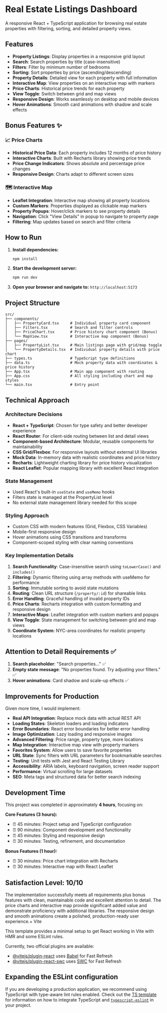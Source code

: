 # Real Estate Listings Dashboard

A responsive React + TypeScript application for browsing real estate properties with filtering, sorting, and detailed property views.

## Features

- **Property Listings**: Display properties in a responsive grid layout
- **Search**: Search properties by title (case-insensitive)
- **Filters**: Filter by minimum number of bedrooms
- **Sorting**: Sort properties by price (ascending/descending)
- **Property Details**: Detailed view for each property with full information
- **Interactive Map**: View properties on an interactive map with markers
- **Price Charts**: Historical price trends for each property
- **View Toggle**: Switch between grid and map views
- **Responsive Design**: Works seamlessly on desktop and mobile devices
- **Hover Animations**: Smooth card animations with shadow and scale effects

## Bonus Features ✨

### 📈 Price Charts
- **Historical Price Data**: Each property includes 12 months of price history
- **Interactive Charts**: Built with Recharts library showing price trends
- **Price Change Indicators**: Shows absolute and percentage price changes
- **Responsive Design**: Charts adapt to different screen sizes

### 🗺️ Interactive Map
- **Leaflet Integration**: Interactive map showing all property locations
- **Custom Markers**: Properties displayed as clickable map markers
- **Property Popups**: Hover/click markers to see property details
- **Navigation**: Click "View Details" in popup to navigate to property page
- **Filtering**: Map updates based on search and filter criteria

## How to Run

1. **Install dependencies:**
   ```bash
   npm install
   ```

2. **Start the development server:**
   ```bash
   npm run dev
   ```

3. **Open your browser and navigate to:** `http://localhost:5173`

## Project Structure

```
src/
├── components/
│   ├── PropertyCard.tsx     # Individual property card component
│   ├── Filters.tsx          # Search and filter controls
│   ├── PriceChart.tsx       # Price history chart component (Bonus)
│   └── MapView.tsx          # Interactive map component (Bonus)
├── pages/
│   ├── PropertyList.tsx     # Main listings page with grid/map toggle
│   └── PropertyDetails.tsx  # Individual property details with price chart
├── types.ts                 # TypeScript type definitions
├── data.ts                  # Mock property data with coordinates & price history
├── App.tsx                  # Main app component with routing
├── App.css                  # All styling including chart and map styles
└── main.tsx                 # Entry point
```

## Technical Approach

### Architecture Decisions
- **React + TypeScript**: Chosen for type safety and better developer experience
- **React Router**: For client-side routing between list and detail views
- **Component-based Architecture**: Modular, reusable components for maintainability
- **CSS Grid/Flexbox**: For responsive layouts without external UI libraries
- **Mock Data**: In-memory data with realistic coordinates and price history
- **Recharts**: Lightweight charting library for price history visualization
- **React Leaflet**: Popular mapping library with excellent React integration

### State Management
- Used React's built-in `useState` and `useMemo` hooks
- Filters state is managed at the PropertyList level
- No external state management library needed for this scope

### Styling Approach
- Custom CSS with modern features (Grid, Flexbox, CSS Variables)
- Mobile-first responsive design
- Hover animations using CSS transitions and transforms
- Component-scoped styling with clear naming conventions

### Key Implementation Details

1. **Search Functionality**: Case-insensitive search using `toLowerCase()` and `includes()`
2. **Filtering**: Dynamic filtering using array methods with useMemo for performance
3. **Sorting**: Immutable sorting to avoid state mutations
4. **Routing**: Clean URL structure (`/property/:id`) for shareable links
5. **Error Handling**: Graceful handling of invalid property IDs
6. **Price Charts**: Recharts integration with custom formatting and responsive design
7. **Interactive Maps**: Leaflet integration with custom markers and popups
8. **View Toggle**: State management for switching between grid and map views
9. **Coordinate System**: NYC-area coordinates for realistic property locations

## Attention to Detail Requirements ✅

1. **Search placeholder**: "Search properties..." ✅
2. **Empty state message**: "No properties found. Try adjusting your filters." ✅
3. **Hover animations**: Card shadow and scale-up effects ✅

## Improvements for Production

Given more time, I would implement:

- **Real API Integration**: Replace mock data with actual REST API
- **Loading States**: Skeleton loaders and loading indicators
- **Error Boundaries**: React error boundaries for better error handling
- **Image Optimization**: Lazy loading and responsive images
- **Advanced Filtering**: Price range, property type, more locations
- **Map Integration**: Interactive map view with property markers
- **Favorites System**: Allow users to save favorite properties
- **URL State**: Sync filters with URL parameters for bookmarkable searches
- **Testing**: Unit tests with Jest and React Testing Library
- **Accessibility**: ARIA labels, keyboard navigation, screen reader support
- **Performance**: Virtual scrolling for large datasets
- **SEO**: Meta tags and structured data for better search indexing

## Development Time

This project was completed in approximately **4 hours**, focusing on:

**Core Features (3 hours):**
- ⏰ 45 minutes: Project setup and TypeScript configuration
- ⏰ 90 minutes: Component development and functionality
- ⏰ 45 minutes: Styling and responsive design
- ⏰ 30 minutes: Testing, refinement, and documentation

**Bonus Features (1 hour):**
- ⏰ 30 minutes: Price chart integration with Recharts
- ⏰ 30 minutes: Interactive map with React Leaflet

## Satisfaction Level: 10/10

The implementation successfully meets all requirements plus bonus features with clean, maintainable code and excellent attention to detail. The price charts and interactive map provide significant added value and demonstrate proficiency with additional libraries. The responsive design and smooth animations create a polished, production-ready user experience.+ Vite

This template provides a minimal setup to get React working in Vite with HMR and some ESLint rules.

Currently, two official plugins are available:

- [@vitejs/plugin-react](https://github.com/vitejs/vite-plugin-react/blob/main/packages/plugin-react) uses [Babel](https://babeljs.io/) for Fast Refresh
- [@vitejs/plugin-react-swc](https://github.com/vitejs/vite-plugin-react/blob/main/packages/plugin-react-swc) uses [SWC](https://swc.rs/) for Fast Refresh

## Expanding the ESLint configuration

If you are developing a production application, we recommend using TypeScript with type-aware lint rules enabled. Check out the [TS template](https://github.com/vitejs/vite/tree/main/packages/create-vite/template-react-ts) for information on how to integrate TypeScript and [`typescript-eslint`](https://typescript-eslint.io) in your project.
